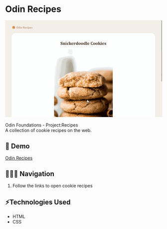 # Odin Recipes

<p align="center">
  <img src="odin-recipes.gif" />  
</p>

Odin Foundations - Project:Recipes  
A collection of cookie recipes on the web.

## 🔗 Demo
[Odin Recipes](https://odin-recipes-cookies.netlify.app)

## 👩🏻‍💻 Navigation
1. Follow the links to open cookie recipes

## ⚡️Technologies Used
* HTML
* CSS
